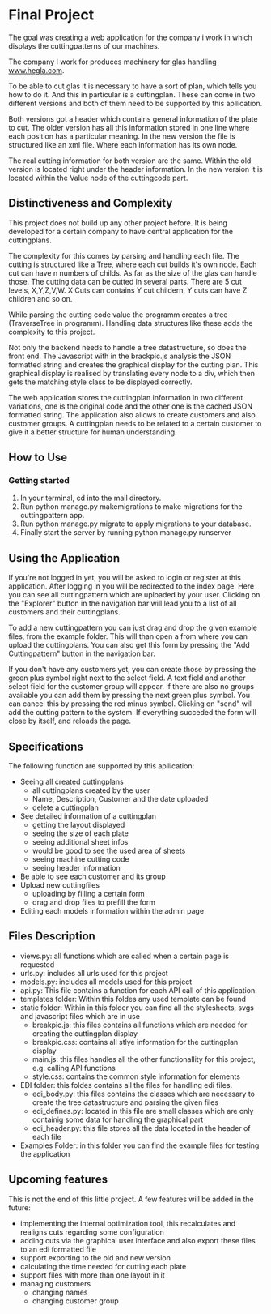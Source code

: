 
# Final Project  

The goal was creating a web application for the company i work in which displays the cuttingpatterns of our machines.

The company I work for produces machinery for glas handling www.hegla.com.  

To be able to cut glas it is necessary to have a sort of plan, which tells you how to do it. And this in particular is a cuttingplan. These can come in two different versions and both of them need to be supported by this apllication.

Both versions got a header which contains general information of the plate to cut. The older version has all this information stored in one line where each position has a particular meaning. In the new version the file is structured like an xml file. Where each information has its own node.  

The real cutting information for both version are the same. Within the old version is located right under the header information. In the new version it is located within the Value node of the cuttingcode part.

  

## Distinctiveness and Complexity
 

This project does not build up any other project before. It is being developed for a certain company to have central application for the cuttingplans.

The complexity for this comes by parsing and handling each file. The cutting is structured like a Tree, where each cut builds it's own node. Each cut can have n numbers of childs. As far as the size of the glas can handle those. The cutting data can be cutted in several parts. There are 5 cut levels, X,Y,Z,V,W. X Cuts can contains Y cut childern, Y cuts can have Z children and so on.

While parsing the cutting code value the programm creates a tree (TraverseTree in programm). Handling data structures like these adds the complexity to this project.

Not only the backend needs to handle a tree datastructure, so does the front end. The Javascript with in the brackpic.js analysis the JSON formatted string and creates the graphical display for the cutting plan. This graphical display is realised by translating every node to a div, which then gets the matching style class to be displayed correctly. 

The web application stores the cuttingplan information in two different variations, one is the original code and the other one is the cached JSON formatted string. The application also allows to create customers and also customer groups. A cuttingplan needs to be related to a certain customer to give it a better structure for human understanding.


## How to Use

### Getting started

1. In your terminal, cd into the mail directory.
2. Run python manage.py makemigrations to make migrations for the cuttingpattern app.
3. Run python manage.py migrate to apply migrations to your database.
4. Finally start the server by running python manage.py runserver

## Using the Application

If you're not logged in yet, you will be asked to login or register at this application. 
After logging in you will be redirected to the index page. Here you can see all cuttingpattern which are uploaded by your user.
Clicking on the "Explorer" button in the navigation bar will lead you to a list of all customers and their cuttingplans.

To add a new cuttingpattern you can just drag and drop the given example files, from the example folder. This will than open a from where you can upload the cuttingplans.
You can also get this form by pressing the "Add Cuttingpattern" button in the navigation bar.

If you don't have any customers yet, you can create those by pressing the green plus symbol right next to the select field. A text field and another select field for the customer group will appear. If there are also no groups available you can add them by pressing the next green plus symbol. You can cancel this by pressing the red minus symbol.
Clicking on "send" will add the cutting pattern to the system. If everything succeded the form will close by itself, and reloads the page.



## Specifications

  The following function are supported by this apllication:
  - Seeing all created cuttingplans
	  - all cuttingplans created by the user
	  - Name, Description, Customer and the date uploaded
	  - delete a cuttingplan
  - See detailed information of a cuttingplan
	  - getting the layout displayed
	  - seeing the size of each plate
	  - seeing additional sheet infos
	  - would be good to see the used area of sheets
	  - seeing machine cutting code
	  - seeing header information
  - Be able to see each customer and its group
  - Upload new cuttingfiles
	  - uploading by filling a certain form
	  - drag and drop files to prefill the form
  - Editing each models information within the admin page

## Files Description
- views.py: all functions which are called when a certain page is requested
- urls.py: includes all urls used for this project
- models.py: includes all models used for this project
- api.py: This file contains a function for each API call of this application.
- templates folder: Within this foldes any used template can be found
- static folder: Within in this folder you can find all the stylesheets, svgs and javascript files which are in use
	-  breakpic.js: this files contains all functions which are needed for creating the cuttingplan display
	- breakpic.css: contains all stlye information for the cuttingplan display
	- main.js: this files handles all the other functionallity for this project, e.g. calling API functions
	- style.css: contains the common style information for elements
- EDI folder: this foldes contains all the files for handling edi files.
	- edi_body.py: this files contains the classes which are necessary to create the tree datastructure and parsing the given files
	- edi_defines.py: located in this file are small classes which are only containig some data for handling the graphical part
	- edi_header.py: this file stores all the data located in the header of each file
- Examples Folder: in this folder you can find the example files for testing the application
  

## Upcoming features

This is not the end of this little project. A few features will be added in the future:
- implementing the internal optimization tool, this recalculates and realigns cuts regarding some configuration
- adding cuts via the graphical user interface and also export these files to an edi formatted file
- support exporting to the old and new version
- calculating the time needed for cutting each plate
- support files with more than one layout in it
- managing customers
	- changing names
	- changing customer group